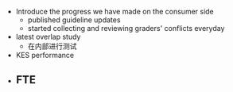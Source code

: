 - Introduce the progress we have made on the consumer side
	- published guideline updates
	- started collecting and reviewing graders' conflicts everyday
- latest overlap study
	- 在内部进行测试
- KES performance
- FTE
	-